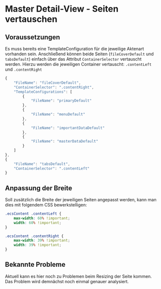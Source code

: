 # Master Detail-View - Seiten vertauschen #

## Voraussetzungen ##

Es muss bereits eine TemplateConfiguration für die jeweilige Aktenart vorhanden sein. Anschließend können
beide Seiten (``fileCoverDefault`` und  ``tabsDefault``) einfach über das Attribut ``ContainerSelector`` vertauscht werden. 
Hierzu werden die jeweiligen Container vertauscht: ``.contentLeft`` und ``.contentRight``

```javascript
{
    "FileName": "fileCoverDefault",
    "ContainerSelector": ".contentRight",
    "TemplateConfigurations": [
        {
            "FileName": "primaryDefault"
        },
        {
            "FileName": "menuDefault"
        },
        {
            "FileName": "importantDataDefault"
        },
        {
            "FileName": "masterDataDefault"
        }
    ]
},
{
    "FileName": "tabsDefault",
    "ContainerSelector": ".contentLeft"
}
```

## Anpassung der Breite ##

Soll zusätzlich die Breite der jeweiligen Seiten angepasst werden, kann man dies mit folgendem CSS bewerkstelligen:

```css
.ecsContent .contentLeft {
	max-width: 60% !important;
	width: 60% !important;
}

.ecsContent .contentRight {
	max-width: 39% !important;
	width: 39% !important;
}
```

## Bekannte Probleme ##

Aktuell kann es hier noch zu Problemen beim Resizing der Seite kommen. Das Problem wird demnächst noch einmal genauer analysiert.